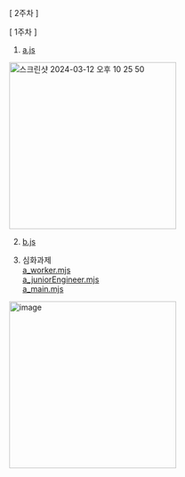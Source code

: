 [ 2주차 ]




[ 1주차 ]


1. <a href="https://github.com/jeongah2651/sparta_front1_chap1/blob/main/chapter1/src/a.js" target="_blank">a.js</a> 
<img width="300" alt="스크린샷 2024-03-12 오후 10 25 50" src="https://github.com/jeongah2651/sparta_front1_chap1/assets/46205870/4ba65a54-e3e9-4645-8dac-0189f0c750ee">

2. <a href="https://github.com/jeongah2651/sparta_front1_chap1/blob/main/chapter1/src/b.js" target="_blank">b.js</a>

3. 심화과제 <br>
<a href="https://github.com/jeongah2651/sparta_front1_chap1/blob/main/chapter1/src/a_worker.mjs" target="_blank">a_worker.mjs</a>  <br>
<a href="https://github.com/jeongah2651/sparta_front1_chap1/blob/main/chapter1/src/a_juniorEngineer.mjs" target="_blank">a_juniorEngineer.mjs</a> <br>
<a href="https://github.com/jeongah2651/sparta_front1_chap1/blob/main/chapter1/src/a_main.mjs" target="_blank">a_main.mjs</a> <br>
<img width="300" alt="image" src="https://github.com/jeongah2651/sparta_front1_chap1/assets/46205870/fb481c69-3232-4fbf-8e51-2d691b817bc0">
